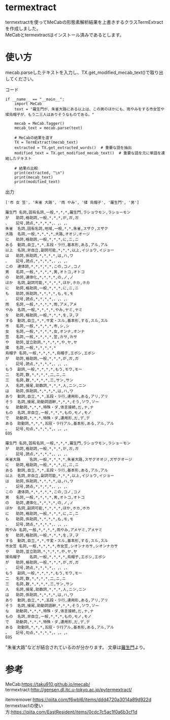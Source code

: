 # termextract
termextractを使ってMeCabの形態素解析結果を上書きするクラスTermExtractを作成しました。  
MeCabとtermextractはインストール済みであるとします。

# 使い方
mecab.parseしたテキストを入力し、TX.get_modified_mecab_text()で取り出してください。

コード
```コード
if __name__ == "__main__":
    import MeCab
    text = "羅生門が、朱雀大路にある以上は、この男のほかにも、雨やみをする市女笠や揉烏帽子が、もう二三人はありそうなものである。"

    mecab = MeCab.Tagger()
    mecab_text = mecab.parse(text)
    
    # MeCabの結果を渡す
    TX = TermExtract(mecab_text)
    extracted = TX.get_extracted_words()  # 重要な語を抽出
    modified_text = TX.get_modified_mecab_text()  # 重要な語を元に単語を連結したテキスト
    
    # 結果の比較
    print(extracted, "\n")
    print(mecab_text)
    print(modified_text)
```
出力
```
['市 女 笠', '朱雀 大路', '雨 やみ', '揉 烏帽子', '羅生門', '男'] 

羅生門	名詞,固有名詞,一般,*,*,*,羅生門,ラショウモン,ラショーモン
が	助詞,格助詞,一般,*,*,*,が,ガ,ガ
、	記号,読点,*,*,*,*,、,、,、
朱雀	名詞,固有名詞,地域,一般,*,*,朱雀,スザク,スザク
大路	名詞,一般,*,*,*,*,大路,オオジ,オージ
に	助詞,格助詞,一般,*,*,*,に,ニ,ニ
ある	動詞,自立,*,*,五段・ラ行,基本形,ある,アル,アル
以上	名詞,非自立,副詞可能,*,*,*,以上,イジョウ,イジョー
は	助詞,係助詞,*,*,*,*,は,ハ,ワ
、	記号,読点,*,*,*,*,、,、,、
この	連体詞,*,*,*,*,*,この,コノ,コノ
男	名詞,一般,*,*,*,*,男,オトコ,オトコ
の	助詞,連体化,*,*,*,*,の,ノ,ノ
ほか	名詞,副詞可能,*,*,*,*,ほか,ホカ,ホカ
に	助詞,格助詞,一般,*,*,*,に,ニ,ニ
も	助詞,係助詞,*,*,*,*,も,モ,モ
、	記号,読点,*,*,*,*,、,、,、
雨	名詞,一般,*,*,*,*,雨,アメ,アメ
やみ	名詞,一般,*,*,*,*,やみ,ヤミ,ヤミ
を	助詞,格助詞,一般,*,*,*,を,ヲ,ヲ
する	動詞,自立,*,*,サ変・スル,基本形,する,スル,スル
市	名詞,一般,*,*,*,*,市,シ,シ
女	名詞,一般,*,*,*,*,女,オンナ,オンナ
笠	名詞,一般,*,*,*,*,笠,カサ,カサ
や	助詞,並立助詞,*,*,*,*,や,ヤ,ヤ
揉	名詞,一般,*,*,*,*,*
烏帽子	名詞,一般,*,*,*,*,烏帽子,エボシ,エボシ
が	助詞,格助詞,一般,*,*,*,が,ガ,ガ
、	記号,読点,*,*,*,*,、,、,、
もう	副詞,一般,*,*,*,*,もう,モウ,モー
二	名詞,数,*,*,*,*,二,ニ,ニ
三	名詞,数,*,*,*,*,三,サン,サン
人	名詞,接尾,助数詞,*,*,*,人,ニン,ニン
は	助詞,係助詞,*,*,*,*,は,ハ,ワ
あり	動詞,自立,*,*,五段・ラ行,連用形,ある,アリ,アリ
そう	名詞,接尾,助動詞語幹,*,*,*,そう,ソウ,ソー
な	助動詞,*,*,*,特殊・ダ,体言接続,だ,ナ,ナ
もの	名詞,非自立,一般,*,*,*,もの,モノ,モノ
で	助動詞,*,*,*,特殊・ダ,連用形,だ,デ,デ
ある	助動詞,*,*,*,五段・ラ行アル,基本形,ある,アル,アル
。	記号,句点,*,*,*,*,。,。,。
EOS

羅生門	名詞,固有名詞,一般,*,*,*,羅生門,ラショウモン,ラショーモン
が	助詞,格助詞,一般,*,*,*,が,ガ,ガ
、	記号,読点,*,*,*,*,、,、,、
朱雀大路	名詞,一般,*,*,*,*,朱雀大路,スザクオオジ,スザクオージ
に	助詞,格助詞,一般,*,*,*,に,ニ,ニ
ある	動詞,自立,*,*,五段・ラ行,基本形,ある,アル,アル
以上	名詞,非自立,副詞可能,*,*,*,以上,イジョウ,イジョー
は	助詞,係助詞,*,*,*,*,は,ハ,ワ
、	記号,読点,*,*,*,*,、,、,、
この	連体詞,*,*,*,*,*,この,コノ,コノ
男	名詞,一般,*,*,*,*,男,オトコ,オトコ
の	助詞,連体化,*,*,*,*,の,ノ,ノ
ほか	名詞,副詞可能,*,*,*,*,ほか,ホカ,ホカ
に	助詞,格助詞,一般,*,*,*,に,ニ,ニ
も	助詞,係助詞,*,*,*,*,も,モ,モ
、	記号,読点,*,*,*,*,、,、,、
雨やみ	名詞,一般,*,*,*,*,雨やみ,アメヤミ,アメヤミ
を	助詞,格助詞,一般,*,*,*,を,ヲ,ヲ
する	動詞,自立,*,*,サ変・スル,基本形,する,スル,スル
市女笠	名詞,一般,*,*,*,*,市女笠,シオンナカサ,シオンナカサ
や	助詞,並立助詞,*,*,*,*,や,ヤ,ヤ
揉烏帽子	名詞,一般,*,*,*,*,烏帽子,エボシ,エボシ
が	助詞,格助詞,一般,*,*,*,が,ガ,ガ
、	記号,読点,*,*,*,*,、,、,、
もう	副詞,一般,*,*,*,*,もう,モウ,モー
二	名詞,数,*,*,*,*,二,ニ,ニ
三	名詞,数,*,*,*,*,三,サン,サン
人	名詞,接尾,助数詞,*,*,*,人,ニン,ニン
は	助詞,係助詞,*,*,*,*,は,ハ,ワ
あり	動詞,自立,*,*,五段・ラ行,連用形,ある,アリ,アリ
そう	名詞,接尾,助動詞語幹,*,*,*,そう,ソウ,ソー
な	助動詞,*,*,*,特殊・ダ,体言接続,だ,ナ,ナ
もの	名詞,非自立,一般,*,*,*,もの,モノ,モノ
で	助動詞,*,*,*,特殊・ダ,連用形,だ,デ,デ
ある	助動詞,*,*,*,五段・ラ行アル,基本形,ある,アル,アル
。	記号,句点,*,*,*,*,。,。,。
EOS

```
"朱雀大路"などが結合されているのが分かります。
文章は[羅生門](https://www.aozora.gr.jp/cards/000879/files/127_15260.html)より。


# 参考
MeCab:https://taku910.github.io/mecab/  
termextract:http://gensen.dl.itc.u-tokyo.ac.jp/pytermextract/  

itemremover:https://qiita.com/f6wbl6/items/ddd4720a3014a89d922d  
termextractの使い方:https://qiita.com/EastResident/items/0cdc7c5ac1f0a6b3cf1d

